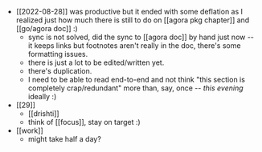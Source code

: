 - [[2022-08-28]] was productive but it ended with some deflation as I realized just how much there is still to do on [[agora pkg chapter]] and [[go/agora doc]] :)
  - sync is not solved, did the sync to [[agora doc]] by hand just now -- it keeps links but footnotes aren't really in the doc, there's some formatting issues.
  - there is just a lot to be edited/written yet.
  - there's duplication.
  - I need to be able to read end-to-end and not think "this section is completely crap/redundant" more than, say, once -- *this evening* ideally :)
- [[29]]
  - [[drishti]]
  - think of [[focus]], stay on target :)
- [[work]]
  - might take half a day?
